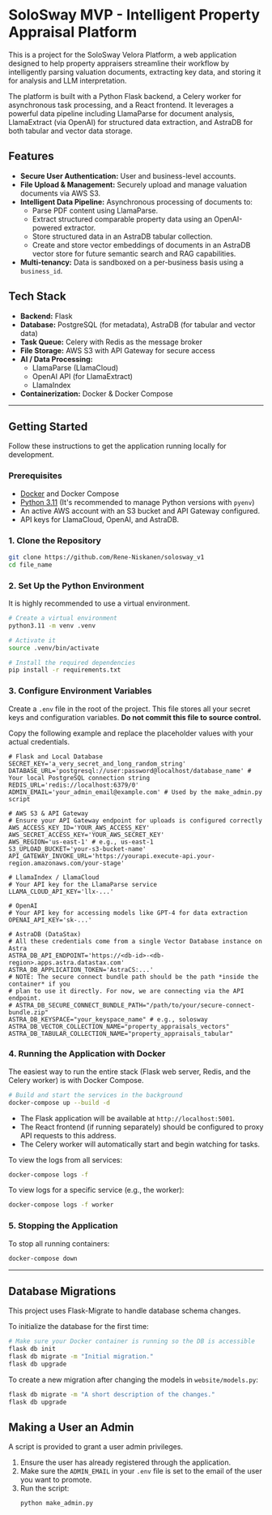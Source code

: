 # SoloSway MVP - Intelligent Property Appraisal Platform

This is a project for the SoloSway Velora Platform, a web application designed to help property appraisers streamline their workflow by intelligently parsing valuation documents, extracting key data, and storing it for analysis and LLM interpretation.

The platform is built with a Python Flask backend, a Celery worker for asynchronous task processing, and a React frontend. It leverages a powerful data pipeline including LlamaParse for document analysis, LlamaExtract (via OpenAI) for structured data extraction, and AstraDB for both tabular and vector data storage.

## Features

- **Secure User Authentication:** User and business-level accounts.
- **File Upload & Management:** Securely upload and manage valuation documents via AWS S3.
- **Intelligent Data Pipeline:** Asynchronous processing of documents to:
    - Parse PDF content using LlamaParse.
    - Extract structured comparable property data using an OpenAI-powered extractor.
    - Store structured data in an AstraDB tabular collection.
    - Create and store vector embeddings of documents in an AstraDB vector store for future semantic search and RAG capabilities.
- **Multi-tenancy:** Data is sandboxed on a per-business basis using a `business_id`.

## Tech Stack

- **Backend:** Flask
- **Database:** PostgreSQL (for metadata), AstraDB (for tabular and vector data)
- **Task Queue:** Celery with Redis as the message broker
- **File Storage:** AWS S3 with API Gateway for secure access
- **AI / Data Processing:**
    - LlamaParse (LlamaCloud)
    - OpenAI API (for LlamaExtract)
    - LlamaIndex
- **Containerization:** Docker & Docker Compose

---

## Getting Started

Follow these instructions to get the application running locally for development.

### Prerequisites

- [Docker](https://www.docker.com/products/docker-desktop/) and Docker Compose
- [Python 3.11](https://www.python.org/downloads/release/python-3110/) (It's recommended to manage Python versions with `pyenv`)
- An active AWS account with an S3 bucket and API Gateway configured.
- API keys for LlamaCloud, OpenAI, and AstraDB.

### 1. Clone the Repository

```bash
git clone https://github.com/Rene-Niskanen/solosway_v1
cd file_name
```

### 2. Set Up the Python Environment

It is highly recommended to use a virtual environment.

```bash
# Create a virtual environment
python3.11 -m venv .venv

# Activate it
source .venv/bin/activate

# Install the required dependencies
pip install -r requirements.txt
```

### 3. Configure Environment Variables

Create a `.env` file in the root of the project. This file stores all your secret keys and configuration variables. **Do not commit this file to source control.**

Copy the following example and replace the placeholder values with your actual credentials.

```env
# Flask and Local Database
SECRET_KEY='a_very_secret_and_long_random_string'
DATABASE_URL='postgresql://user:password@localhost/database_name' # Your local PostgreSQL connection string
REDIS_URL='redis://localhost:6379/0'
ADMIN_EMAIL='your_admin_email@example.com' # Used by the make_admin.py script

# AWS S3 & API Gateway
# Ensure your API Gateway endpoint for uploads is configured correctly
AWS_ACCESS_KEY_ID='YOUR_AWS_ACCESS_KEY'
AWS_SECRET_ACCESS_KEY='YOUR_AWS_SECRET_KEY'
AWS_REGION='us-east-1' # e.g., us-east-1
S3_UPLOAD_BUCKET='your-s3-bucket-name'
API_GATEWAY_INVOKE_URL='https://yourapi.execute-api.your-region.amazonaws.com/your-stage'

# LlamaIndex / LlamaCloud
# Your API key for the LlamaParse service
LLAMA_CLOUD_API_KEY='llx-...'

# OpenAI
# Your API key for accessing models like GPT-4 for data extraction
OPENAI_API_KEY='sk-...'

# AstraDB (DataStax)
# All these credentials come from a single Vector Database instance on Astra
ASTRA_DB_API_ENDPOINT='https://<db-id>-<db-region>.apps.astra.datastax.com'
ASTRA_DB_APPLICATION_TOKEN='AstraCS:...'
# NOTE: The secure connect bundle path should be the path *inside the container* if you
# plan to use it directly. For now, we are connecting via the API endpoint.
# ASTRA_DB_SECURE_CONNECT_BUNDLE_PATH="/path/to/your/secure-connect-bundle.zip" 
ASTRA_DB_KEYSPACE="your_keyspace_name" # e.g., solosway
ASTRA_DB_VECTOR_COLLECTION_NAME="property_appraisals_vectors"
ASTRA_DB_TABULAR_COLLECTION_NAME="property_appraisals_tabular"

```

### 4. Running the Application with Docker

The easiest way to run the entire stack (Flask web server, Redis, and the Celery worker) is with Docker Compose.

```bash
# Build and start the services in the background
docker-compose up --build -d
```

- The Flask application will be available at `http://localhost:5001`.
- The React frontend (if running separately) should be configured to proxy API requests to this address.
- The Celery worker will automatically start and begin watching for tasks.

To view the logs from all services:
```bash
docker-compose logs -f
```

To view logs for a specific service (e.g., the worker):
```bash
docker-compose logs -f worker
```

### 5. Stopping the Application

To stop all running containers:
```bash
docker-compose down
```

---

## Database Migrations

This project uses Flask-Migrate to handle database schema changes.

To initialize the database for the first time:
```bash
# Make sure your Docker container is running so the DB is accessible
flask db init 
flask db migrate -m "Initial migration."
flask db upgrade
```

To create a new migration after changing the models in `website/models.py`:
```bash
flask db migrate -m "A short description of the changes."
flask db upgrade
```

## Making a User an Admin

A script is provided to grant a user admin privileges.
1.  Ensure the user has already registered through the application.
2.  Make sure the `ADMIN_EMAIL` in your `.env` file is set to the email of the user you want to promote.
3.  Run the script:
    ```bash
    python make_admin.py
    ```
